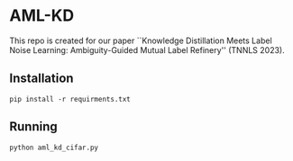 # AML-KD
This repo is created for our paper ``Knowledge Distillation Meets Label Noise Learning: Ambiguity-Guided Mutual Label Refinery'' (TNNLS 2023).

## Installation
```shell
pip install -r requirments.txt
```

## Running
```shell
python aml_kd_cifar.py
```
